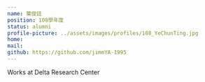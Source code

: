```yaml
---
name: 葉俊廷
position: 108學年度
status: alumni
profile-picture: ../assets/images/profiles/108_YeChunTing.jpg
home:
mail:
github: https://github.com/jimmYA-1995
---
```

Works at Delta Research Center